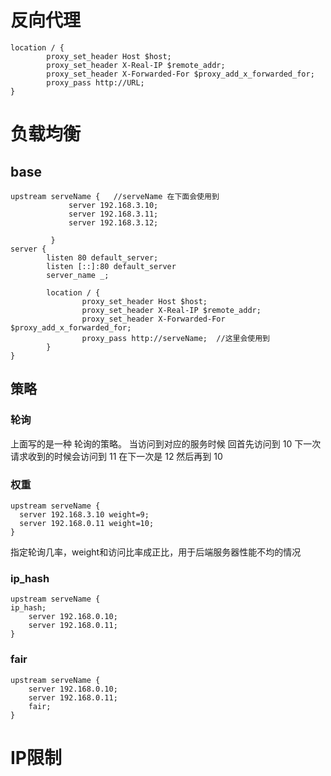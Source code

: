 # 反向代理
```
location / {
        proxy_set_header Host $host;
        proxy_set_header X-Real-IP $remote_addr;
        proxy_set_header X-Forwarded-For $proxy_add_x_forwarded_for;
        proxy_pass http://URL;
}
```
# 负载均衡
## base 
```
upstream serveName {   //serveName 在下面会使用到
             server 192.168.3.10;
             server 192.168.3.11;
             server 192.168.3.12;

         }
server {
        listen 80 default_server;
        listen [::]:80 default_server
        server_name _;

        location / {
                proxy_set_header Host $host;
                proxy_set_header X-Real-IP $remote_addr;
                proxy_set_header X-Forwarded-For $proxy_add_x_forwarded_for;
                proxy_pass http://serveName;  //这里会使用到
        }
}
```
## 策略
### 轮询
上面写的是一种 轮询的策略。
当访问到对应的服务时候 回首先访问到  10 下一次请求收到的时候会访问到 11 在下一次是 12 然后再到 10
### 权重
```
upstream serveName { 
  server 192.168.3.10 weight=9; 
  server 192.168.0.11 weight=10; 
} 
```
指定轮询几率，weight和访问比率成正比，用于后端服务器性能不均的情况
###  ip_hash
```
upstream serveName { 
ip_hash; 
    server 192.168.0.10; 
    server 192.168.0.11; 
} 
```

### fair
```
upstream serveName { 
    server 192.168.0.10; 
    server 192.168.0.11; 
    fair; 
} 
```
# IP限制
